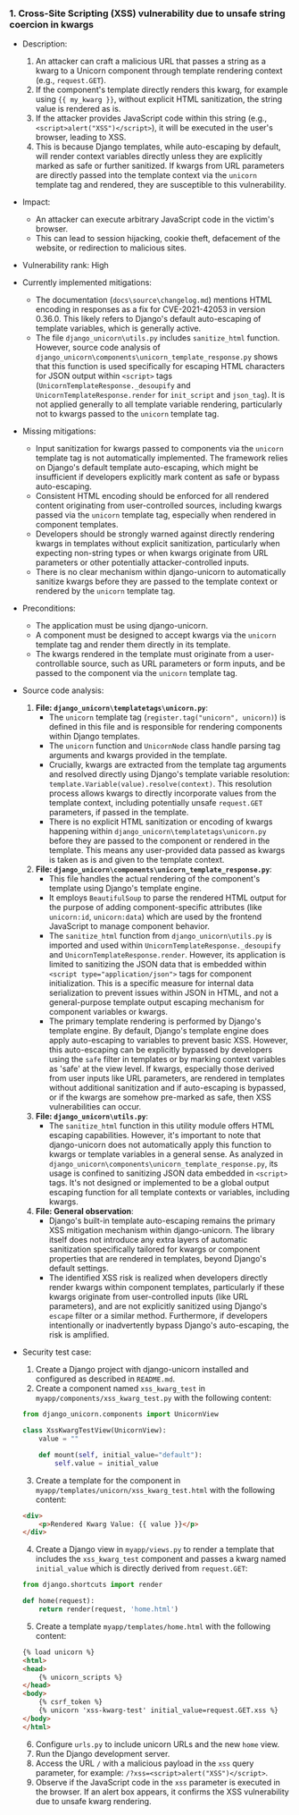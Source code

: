 ### 1. Cross-Site Scripting (XSS) vulnerability due to unsafe string coercion in kwargs

* Description:
    1. An attacker can craft a malicious URL that passes a string as a kwarg to a Unicorn component through template rendering context (e.g., `request.GET`).
    2. If the component's template directly renders this kwarg, for example using `{{ my_kwarg }}`, without explicit HTML sanitization, the string value is rendered as is.
    3. If the attacker provides JavaScript code within this string (e.g., `<script>alert("XSS")</script>`), it will be executed in the user's browser, leading to XSS.
    4. This is because Django templates, while auto-escaping by default, will render context variables directly unless they are explicitly marked as safe or further sanitized. If kwargs from URL parameters are directly passed into the template context via the `unicorn` template tag and rendered, they are susceptible to this vulnerability.

* Impact:
    * An attacker can execute arbitrary JavaScript code in the victim's browser.
    * This can lead to session hijacking, cookie theft, defacement of the website, or redirection to malicious sites.

* Vulnerability rank: High

* Currently implemented mitigations:
    * The documentation (`docs\source\changelog.md`) mentions HTML encoding in responses as a fix for CVE-2021-42053 in version 0.36.0. This likely refers to Django's default auto-escaping of template variables, which is generally active.
    * The file `django_unicorn\utils.py` includes `sanitize_html` function. However, source code analysis of `django_unicorn\components\unicorn_template_response.py` shows that this function is used specifically for escaping HTML characters for JSON output within `<script>` tags (`UnicornTemplateResponse._desoupify` and `UnicornTemplateResponse.render` for `init_script` and `json_tag`). It is not applied generally to all template variable rendering, particularly not to kwargs passed to the `unicorn` template tag.

* Missing mitigations:
    * Input sanitization for kwargs passed to components via the `unicorn` template tag is not automatically implemented. The framework relies on Django's default template auto-escaping, which might be insufficient if developers explicitly mark content as safe or bypass auto-escaping.
    * Consistent HTML encoding should be enforced for all rendered content originating from user-controlled sources, including kwargs passed via the `unicorn` template tag, especially when rendered in component templates.
    * Developers should be strongly warned against directly rendering kwargs in templates without explicit sanitization, particularly when expecting non-string types or when kwargs originate from URL parameters or other potentially attacker-controlled inputs.
    * There is no clear mechanism within django-unicorn to automatically sanitize kwargs before they are passed to the template context or rendered by the `unicorn` template tag.

* Preconditions:
    * The application must be using django-unicorn.
    * A component must be designed to accept kwargs via the `unicorn` template tag and render them directly in its template.
    * The kwargs rendered in the template must originate from a user-controllable source, such as URL parameters or form inputs, and be passed to the component via the `unicorn` template tag.

* Source code analysis:
    1. **File: `django_unicorn\templatetags\unicorn.py`**:
        - The `unicorn` template tag (`register.tag("unicorn", unicorn)`) is defined in this file and is responsible for rendering components within Django templates.
        - The `unicorn` function and `UnicornNode` class handle parsing tag arguments and kwargs provided in the template.
        - Crucially, kwargs are extracted from the template tag arguments and resolved directly using Django's template variable resolution: `template.Variable(value).resolve(context)`. This resolution process allows kwargs to directly incorporate values from the template context, including potentially unsafe `request.GET` parameters, if passed in the template.
        - There is no explicit HTML sanitization or encoding of kwargs happening within `django_unicorn\templatetags\unicorn.py` before they are passed to the component or rendered in the template. This means any user-provided data passed as kwargs is taken as is and given to the template context.
    2. **File: `django_unicorn\components\unicorn_template_response.py`**:
        - This file handles the actual rendering of the component's template using Django's template engine.
        - It employs `BeautifulSoup` to parse the rendered HTML output for the purpose of adding component-specific attributes (like `unicorn:id`, `unicorn:data`) which are used by the frontend JavaScript to manage component behavior.
        - The `sanitize_html` function from `django_unicorn\utils.py` is imported and used within `UnicornTemplateResponse._desoupify` and `UnicornTemplateResponse.render`. However, its application is limited to sanitizing the JSON data that is embedded within `<script type="application/json">` tags for component initialization. This is a specific measure for internal data serialization to prevent issues within JSON in HTML, and not a general-purpose template output escaping mechanism for component variables or kwargs.
        - The primary template rendering is performed by Django's template engine. By default, Django's template engine does apply auto-escaping to variables to prevent basic XSS. However, this auto-escaping can be explicitly bypassed by developers using the `safe` filter in templates or by marking context variables as 'safe' at the view level. If kwargs, especially those derived from user inputs like URL parameters, are rendered in templates without additional sanitization and if auto-escaping is bypassed, or if the kwargs are somehow pre-marked as safe, then XSS vulnerabilities can occur.
    3. **File: `django_unicorn\utils.py`**:
        - The `sanitize_html` function in this utility module offers HTML escaping capabilities. However, it's important to note that django-unicorn does not automatically apply this function to kwargs or template variables in a general sense. As analyzed in `django_unicorn\components\unicorn_template_response.py`, its usage is confined to sanitizing JSON data embedded in `<script>` tags. It's not designed or implemented to be a global output escaping function for all template contexts or variables, including kwargs.
    4. **File: General observation**:
        - Django's built-in template auto-escaping remains the primary XSS mitigation mechanism within django-unicorn. The library itself does not introduce any extra layers of automatic sanitization specifically tailored for kwargs or component properties that are rendered in templates, beyond Django's default settings.
        - The identified XSS risk is realized when developers directly render kwargs within component templates, particularly if these kwargs originate from user-controlled inputs (like URL parameters), and are not explicitly sanitized using Django's `escape` filter or a similar method. Furthermore, if developers intentionally or inadvertently bypass Django's auto-escaping, the risk is amplified.

* Security test case:
    1. Create a Django project with django-unicorn installed and configured as described in `README.md`.
    2. Create a component named `xss_kwarg_test` in `myapp/components/xss_kwarg_test.py` with the following content:
    ```python
    from django_unicorn.components import UnicornView

    class XssKwargTestView(UnicornView):
        value = ""

        def mount(self, initial_value="default"):
            self.value = initial_value
    ```
    3. Create a template for the component in `myapp/templates/unicorn/xss_kwarg_test.html` with the following content:
    ```html
    <div>
        <p>Rendered Kwarg Value: {{ value }}</p>
    </div>
    ```
    4. Create a Django view in `myapp/views.py` to render a template that includes the `xss_kwarg_test` component and passes a kwarg named `initial_value` which is directly derived from `request.GET`:
    ```python
    from django.shortcuts import render

    def home(request):
        return render(request, 'home.html')
    ```
    5. Create a template `myapp/templates/home.html` with the following content:
    ```html
    {% load unicorn %}
    <html>
    <head>
        {% unicorn_scripts %}
    </head>
    <body>
        {% csrf_token %}
        {% unicorn 'xss-kwarg-test' initial_value=request.GET.xss %}
    </body>
    </html>
    ```
    6. Configure `urls.py` to include unicorn URLs and the new `home` view.
    7. Run the Django development server.
    8. Access the URL `/` with a malicious payload in the `xss` query parameter, for example: `/?xss=<script>alert("XSS")</script>`.
    9. Observe if the JavaScript code in the `xss` parameter is executed in the browser. If an alert box appears, it confirms the XSS vulnerability due to unsafe kwarg rendering.
